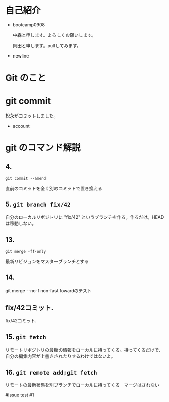 ﻿# 自己紹介

- bootcamp0908

  中森と申します。よろしくお願いします。

  岡田と申します。pullしてみます。
- newline


# Git のこと

# git commit
 松永がコミットしました。

- account

# git のコマンド解説

## 4.
`git commit --amend`

直前のコミットを全く別のコミットで置き換える

## 5. `git branch fix/42`

自分のローカルリポジトリに "fix/42" というブランチを作る。作るだけ。HEAD は移動しない。

## 13.
`git merge -ff-only`

最新リビジョンをマスターブランチとする

## 14.
git merge --no-f
non-fast fowardのテスト

## fix/42コミット.
fix/42コミット.

## 15. `git fetch`

リモートリポジトリの最新の情報をローカルに持ってくる。持ってくるだけで、自分の編集内容が上書きされたりするわけではないよ。

## 16. `git remote add;git fetch`

リモートの最新状態を別ブランチでローカルに持ってくる　マージはされない

#Issue test
 #1
